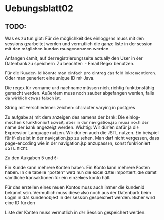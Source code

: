 # Uebungsblatt02

## TODO:
Was es zu tun gibt: 
Für die möglichkeit des einloggens muss mit den sessions gearbeitet werden und vermutlich die ganze liste 
in der session mit den möglichen kunden rausgenommen werden. 


Anfangen damit, auf der registrierungsseite actually den User in der Datenbank zu speichern. 
Zu beachten: - Email Regex benutzen. 


Für die Kunden-Id könnte man einfach pro eintrag das feld inkrementieren. 
Oder man generiert eine unique ID mit Java. 

Die regex für vorname und nachname müssen nicht richtig funktionsfähig gemacht werden. Außerdem muss 
noch sauber abgefangen werden, falls da wirklich etwas falsch ist.


String mit verschiedenen zeichen: character varying in postgres 



Zu aufgabe a) mit dem anzeigen des namens der bank: Die einlog-mechanik funktioniert soweit, aber in der navigation.jsp 
muss noch der name der bank angezeigt werden. Wichtig: Wir dürfen dafür ja die Expression Language nutzen. Wir dürfen auch die JSTL 
nutzen. Ein beispiel für if-else ist in der navigation.jsp zu sehen. 
Man darf nicht vergessen, dass page-encoding wie in der navigation.jsp anzupassen, sonst funktioniert JSTL nicht. 

Zu den Aufgaben 5 und 6: 

Ein Kunde kann mehrere Konten haben. Ein Konto kann mehrere Posten haben. 
In die tabelle "posten" wird nun die excel datei importiert, die damit sämtliche transaktionen für 
ein einzelnes konto hält. 

Für das erstellen eines neuen Kontos muss auch immer die kundenid bekannt sein. Vermutlich muss 
diese also noch aus der Datenbank beim Login in das kundenobjekt in der session gespeichert werden. 
Bisher wird eine ID für den 

Liste der Konten muss vermutlich in der Session gespeichert werden. 
